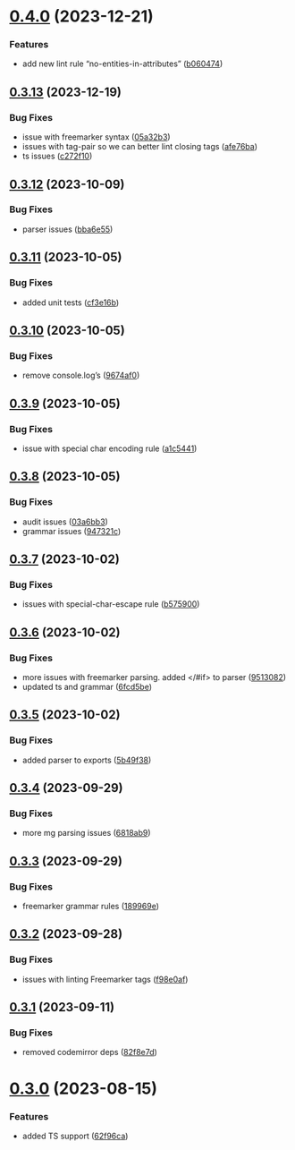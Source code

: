 # [0.4.0](https://github.com/ActiveEngagement/capsule-lint/compare/v0.3.13...v0.4.0) (2023-12-21)


### Features

* add new lint rule “no-entities-in-attributes” ([b060474](https://github.com/ActiveEngagement/capsule-lint/commit/b060474b82e0bc770d4ef8e67d1ed69ce411bb7d))

## [0.3.13](https://github.com/ActiveEngagement/capsule-lint/compare/v0.3.12...v0.3.13) (2023-12-19)


### Bug Fixes

* issue with freemarker syntax ([05a32b3](https://github.com/ActiveEngagement/capsule-lint/commit/05a32b30791fea685bf169abd0950572abb1f487))
* issues with tag-pair so we can better lint closing tags ([afe76ba](https://github.com/ActiveEngagement/capsule-lint/commit/afe76ba066bc95191f5f4add9daa7d1148977bf5))
* ts issues ([c272f10](https://github.com/ActiveEngagement/capsule-lint/commit/c272f104aa64c7ee6490107e57c5e634af4e544c))

## [0.3.12](https://github.com/ActiveEngagement/capsule-lint/compare/v0.3.11...v0.3.12) (2023-10-09)


### Bug Fixes

* parser issues ([bba6e55](https://github.com/ActiveEngagement/capsule-lint/commit/bba6e55befa137c78afb57be8f6bea30acab4b5a))

## [0.3.11](https://github.com/ActiveEngagement/capsule-lint/compare/v0.3.10...v0.3.11) (2023-10-05)


### Bug Fixes

* added unit tests ([cf3e16b](https://github.com/ActiveEngagement/capsule-lint/commit/cf3e16b717da4ba49fb35b61a5d3b197dfe18830))

## [0.3.10](https://github.com/ActiveEngagement/capsule-lint/compare/v0.3.9...v0.3.10) (2023-10-05)


### Bug Fixes

* remove console.log’s ([9674af0](https://github.com/ActiveEngagement/capsule-lint/commit/9674af0e00bd44a811ae49202027d3823358953e))

## [0.3.9](https://github.com/ActiveEngagement/capsule-lint/compare/v0.3.8...v0.3.9) (2023-10-05)


### Bug Fixes

* issue with special char encoding rule ([a1c5441](https://github.com/ActiveEngagement/capsule-lint/commit/a1c54417c484ca4a8e3949b4f4d40b6818008833))

## [0.3.8](https://github.com/ActiveEngagement/capsule-lint/compare/v0.3.7...v0.3.8) (2023-10-05)


### Bug Fixes

* audit issues ([03a6bb3](https://github.com/ActiveEngagement/capsule-lint/commit/03a6bb3e9d886408e814a6dae581441870313111))
* grammar issues ([947321c](https://github.com/ActiveEngagement/capsule-lint/commit/947321c9aad95ea56e898fdd3549d2a882f411d9))

## [0.3.7](https://github.com/ActiveEngagement/capsule-lint/compare/v0.3.6...v0.3.7) (2023-10-02)


### Bug Fixes

* issues with special-char-escape rule ([b575900](https://github.com/ActiveEngagement/capsule-lint/commit/b57590068c58eedd3e0f6af59664d91f129da5d2))

## [0.3.6](https://github.com/ActiveEngagement/capsule-lint/compare/v0.3.5...v0.3.6) (2023-10-02)


### Bug Fixes

* more issues with freemarker parsing. added </#if> to parser ([9513082](https://github.com/ActiveEngagement/capsule-lint/commit/95130825507313bcb5767acaa4fd33cbccfbe7fa))
* updated ts and grammar ([6fcd5be](https://github.com/ActiveEngagement/capsule-lint/commit/6fcd5be43410f22bc1370071e5048be9c21a83f1))

## [0.3.5](https://github.com/ActiveEngagement/capsule-lint/compare/v0.3.4...v0.3.5) (2023-10-02)


### Bug Fixes

* added parser to exports ([5b49f38](https://github.com/ActiveEngagement/capsule-lint/commit/5b49f380dd197c8f22de792e56b42eba03e2dc9b))

## [0.3.4](https://github.com/ActiveEngagement/capsule-lint/compare/v0.3.3...v0.3.4) (2023-09-29)


### Bug Fixes

* more mg parsing issues ([6818ab9](https://github.com/ActiveEngagement/capsule-lint/commit/6818ab92f134e88b0954509bbac3e7323380e217))

## [0.3.3](https://github.com/ActiveEngagement/capsule-lint/compare/v0.3.2...v0.3.3) (2023-09-29)


### Bug Fixes

* freemarker grammar rules ([189969e](https://github.com/ActiveEngagement/capsule-lint/commit/189969e2a82c9670717453f468111211ea04e584))

## [0.3.2](https://github.com/ActiveEngagement/capsule-lint/compare/v0.3.1...v0.3.2) (2023-09-28)


### Bug Fixes

* issues with linting Freemarker tags ([f98e0af](https://github.com/ActiveEngagement/capsule-lint/commit/f98e0af11a26fbc326cb4a07ea6e0e5c63b2a6fa))

## [0.3.1](https://github.com/ActiveEngagement/capsule-lint/compare/v0.3.0...v0.3.1) (2023-09-11)


### Bug Fixes

* removed codemirror deps ([82f8e7d](https://github.com/ActiveEngagement/capsule-lint/commit/82f8e7db36cae2b6abeb9690e2aa31254b04f56b))

# [0.3.0](https://github.com/ActiveEngagement/capsule-lint/compare/v0.2.2...v0.3.0) (2023-08-15)


### Features

* added TS support ([62f96ca](https://github.com/ActiveEngagement/capsule-lint/commit/62f96caeb51f6d5b5cbf8404e0a00693dedda4b1))
